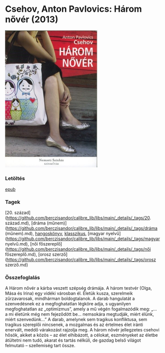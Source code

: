 # <a name="id_1420">Csehov, Anton Pavlovics: Három nővér (2013)</a>
<img src="https://github.com/BercziSandor/calibre_lib/raw/main/libs/main/Csehov%2C%20Anton%20Pavlovics/Harom%20nover%20%281420%29/cover.jpg" alt="cover" width="300"/>

### Letöltés
[epub](https://github.com/BercziSandor/calibre_lib/raw/main/libs/main/Csehov%2C%20Anton%20Pavlovics/Harom%20nover%20%281420%29/Harom%20nover%20-%20Csehov%2C%20Anton%20Pavlovics.epub)

### Tagek
[20. század](https://github.com/berczisandor/calibre_lib/libs/main/_details/_tags/20. század.md), [dráma (műnem)](https://github.com/berczisandor/calibre_lib/libs/main/_details/_tags/dráma (műnem).md), [hangoskönyv](https://github.com/berczisandor/calibre_lib/libs/main/_details/_tags/hangoskönyv.md), [klasszikus](https://github.com/berczisandor/calibre_lib/libs/main/_details/_tags/klasszikus.md), [magyar nyelvű](https://github.com/berczisandor/calibre_lib/libs/main/_details/_tags/magyar nyelvű.md), [női főszereplő](https://github.com/berczisandor/calibre_lib/libs/main/_details/_tags/női főszereplő.md), [orosz szerző](https://github.com/berczisandor/calibre_lib/libs/main/_details/_tags/orosz szerző.md)

### Összefoglalás
<div>
<p>A Három nővér a kárba veszett szépség drámája. A három testvér (Olga, Mása és Irina) egy vidéki városban él. Életük kusza, szerelmeik zűrzavarosak, mindhárman boldogtalanok. A darab hangulatát a szenvedésnek ez a megfoghatatlan légköre adja, s ugyanilyen megfoghatatlan az „optimizmus”, amely a mű végén fogalmazódik meg: „… a mi életünk még nem fejeződött be… nemsokára megtudják, miért élünk, miért szenvedünk…” A darab, amelynek sem tragikus konfliktusa, sem tragikus szereplői nincsenek, a mozgalmas és az értelmes élet iránti enervált, meddő várakozást rajzolja meg. A három nővér jellegzetes csehovi hősök, akiket a közös – az élet elhibázott, a célokat, eszményeket az életbe átültetni nem tudó, akarat és tartás nélküli, de gazdag belső világot felmutató – szellemiség tart össze.</p></div>


